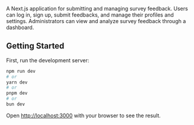A Next.js application for submitting and managing survey feedback. Users can log in, sign up, submit feedbacks, and manage their profiles and settings. Administrators can view and analyze survey feedback through a dashboard.

## Getting Started

First, run the development server:

```bash
npm run dev
# or
yarn dev
# or
pnpm dev
# or
bun dev
```

Open [http://localhost:3000](http://localhost:3000) with your browser to see the result.
